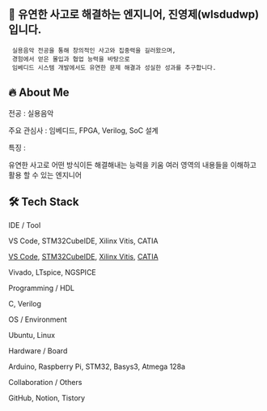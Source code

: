 ## 👋 유연한 사고로 해결하는 엔지니어, 진영제(wlsdudwp)입니다.
     실용음악 전공을 통해 창의적인 사고와 집중력을 길러왔으며,  
     경험에서 얻은 몰입과 협업 능력을 바탕으로  
     임베디드 시스템 개발에서도 유연한 문제 해결과 성실한 성과를 추구합니다.


 ## 🔥 About Me

 전공 : 실용음악
 
 주요 관심사 : 임베디드, FPGA, Verilog, SoC 설계
 
 특징 : 
  
   유연한 사고로 어떤 방식이든 해결해내는 능력을 키움
   여러 영역의 내용들을 이해하고 활용 할 수 있는 엔지니어

 ## 🛠 Tech Stack
IDE / Tool

VS Code, STM32CubeIDE, Xilinx Vitis, CATIA

[VS Code](https://code.visualstudio.com/), 
[STM32CubeIDE](https://www.st.com/en/development-tools/stm32cubeide.html), 
[Xilinx Vitis](https://www.xilinx.com/products/design-tools/vitis.html), 
[CATIA](https://www.3ds.com/products-services/catia/)

Vivado, LTspice, NGSPICE

Programming / HDL

C, Verilog


OS / Environment

Ubuntu, Linux

Hardware / Board

Arduino, Raspberry Pi, STM32, Basys3, Atmega 128a


Collaboration / Others

GitHub, Notion, Tistory

 


<!--
**wlsdudwp/wlsdudwp** is a ✨ _special_ ✨ repository because its `README.md` (this file) appears on your GitHub profile.

Here are some ideas to get you started:

- 🔭 I’m currently working on ...
- 🌱 I’m currently learning ...
- 👯 I’m looking to collaborate on ...
- 🤔 I’m looking for help with ...
- 💬 Ask me about ...
- 📫 How to reach me: ...
- 😄 Pronouns: ...
- ⚡ Fun fact: ...
-->
